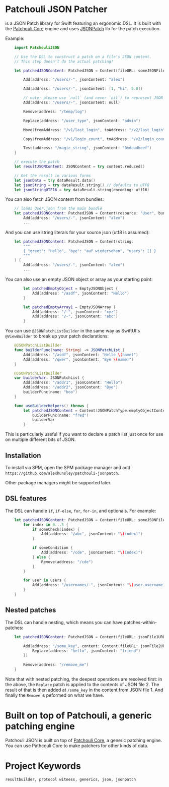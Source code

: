 # Patchouli JSON Patcher
is a JSON Patch library for Swift featuring an ergonomic DSL. It is built with the [Patchouli Core](https://github.com/alexhunsley/patchouli-core) engine and uses [JSONPatch](https://github.com/raymccrae/swift-jsonpatch) lib for the patch execution.

Example:

```swift
    import PatchouliJSON

    // Use the DSL to construct a patch on a file's JSON content.
    // This step doesn't do the actual patching!

    let patchedJSONContent: PatchedJSON = Content(fileURL: someJSONFileURL) {

        Add(address: "/users/-", jsonContent: "alex")

        Add(address: "/users/-", jsonContent: [1, "hi", 5.0])

        // note: please use `null` (and never `nil`) to represent JSON's `null`
        Add(address: "/users/-", jsonContent: null)

        Remove(address: "/temp/log")

        Replace(address: "/user_type", jsonContent: "admin")

        Move(fromAddress: "/v1/last_login", toAddress: "/v2/last_login")

        Copy(fromAddress: "/v1/login_count", toAddress: "/v2/login_count")

        Test(address: "/magic_string", jsonContent: "0xdeadbeef")
    }

    // execute the patch
    let resultJSONContent: JSONContent = try content.reduced()

    // Get the result in various forms
    let jsonData = try dataResult.data()
    let jsonString = try dataResult.string() // defaults to UTF8
    let jsonStringUTF16 = try dataResult.string(encoding: utf16)
```

You can also fetch JSON content from bundles:

```swift
    // loads User.json from the main bundle
    let patchedJSONContent: PatchedJSON = Content(resource: "User", bundle: Bundle.main) {
        Add(address: "/users/-", jsonContent: "alex")
        ...
```

And you can use string literals for your source json (utf8 is assumed):

```swift
    let patchedJSONContent: PatchedJSON = Content(string:
        """
        { "greet": "Hello", "bye": "auf wiedersehen", "users": [] }
        """
    ) {
        Add(address: "/users/-", jsonContent: "alex")
        ...
```

You can also use an empty JSON object or array as your starting point:

```swift
        let patchedEmptyObject = EmptyJSONObject {
            Add(address: "/asdf", jsonContent: "Hello")
        }

        let patchedEmptyArray1 = EmptyJSONArray {
            Add(address: "/-", jsonContent: "xyz")
            Add(address: "/-", jsonContent: "abc")
        }
```

You can use `@JSONPatchListBuilder` in the same way as SwiftUI's `@ViewBuilder` to break up your patch declarations:

```swift
    @JSONPatchListBuilder
    func builderFunc(name: String) -> JSONPatchList {
        Add(address: "/asdf", jsonContent: "Hello \(name)")
        Add(address: "/qwer", jsonContent: "Bye \(name)")
    }

    @JSONPatchListBuilder
    var builderVar: JSONPatchList {
        Add(address: "/addr1", jsonContent: "Hello")
        Add(address: "/addr2", jsonContent: "Bye")
        builderFunc(name: "boo")
    }

    func useBuilderHelpers() throws {
        let patchedJSONContent = Content(JSONPatchType.emptyObjectContent) {
            builderFunc(name: "fred")
            builderVar
        }
```

This is particularly useful if you want to declare a patch list just once for use on multiple different bits of JSON.

## Installation

To install via SPM, open the SPM package manager and add `https://github.com/alexhunsley/patchouli-jsonpatch`.

Other package managers might be supported later.

## DSL features

The DSL can handle `if`, `if-else`, `for`, `for-in`, and optionals. For example:

```swift
    let patchedJSONContent: PatchedJSON = Content(fileURL: someJSONFileURL) {
        for index in 0...5 {
            if someCheck(index) {
                Add(address: "/abc", jsonContent: "\(index)")
            }

            if someCondition {
                Add(address: "/cde", jsonContent: "\(index)")
            } else {
                Remove(address: "/cde")
            } 
        }

        for user in users {
            Add(address: "/usernames/-", jsonContent: "\(user.username)")
        }
    }

```

## Nested patches

The DSL can handle nesting, which means you can have patches-within-patches:

```swift
    let patchedJSONContent: PatchedJSON = Content(fileURL: jsonFile1URL) {

        Add(address: "/some_key", content: Content(fileURL: jsonFile2URL) {
            Replace(address: "hello", jsonContent: "friend")
        })
        
        Remove(address: "/remove_me")
    }
```

Note that with nested patching, the deepest operations are resolved first: in the above, the `Replace` patch is applied to the contents of JSON file 2. The result of that is then added at `/some_key` in the content from JSON file 1. And finally the `Remove` is peformed on what we have.

# Built on top of Patchouli, a generic patching engine

Patchouli JSON is built on top of [Patchouli Core](https://github.com/alexhunsley/patchouli-core), a generic patching engine. You can use Pathcouli Core to make patchers for other kinds of data.

# Project Keywords

```
resultbuilder, protocol witness, generics, json, jsonpatch
```
